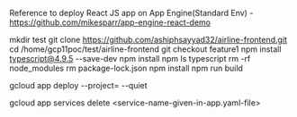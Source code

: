 Reference to deploy React JS app on App Engine(Standard Env) - https://github.com/mikesparr/app-engine-react-demo

<!------------------- To host this app on App Engine using VM  --------------------------------------------------->
mkdir test
git clone https://github.com/ashiphsayyad32/airline-frontend.git
cd /home/gcp11poc/test/airline-frontend
git checkout feature1
npm install typescript@4.9.5 --save-dev
npm install
npm ls typescript
rm -rf node_modules
rm package-lock.json
npm install
npm run build
<!-- To Deploy App on App Engine -->
gcloud app deploy --project=<GCP-project-ID> --quiet
<!-- To Delete the deployed app  -->
gcloud app services delete <service-name-given-in-app.yaml-file>